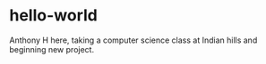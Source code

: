 # hello-world
Anthony H here, taking a computer science class at Indian hills and beginning new project.
